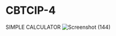 # CBTCIP-4
SIMPLE CALCULATOR 
![Screenshot (144)](https://github.com/Sarbani3pal/CBTCIP-4/assets/106859451/361e88ba-6c4e-4d45-a406-5409766dfcf9)
